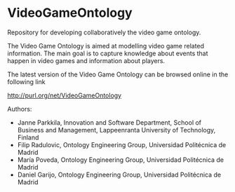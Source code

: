 # VideoGameOntology
Repository for developing collaboratively the video game ontology. 

The Video Game Ontology is aimed at modelling video game related information. The main goal is to capture knowledge about events that happen in video games and information about players.

The latest version of the Video Game Ontology can be browsed online in the following link

http://purl.org/net/VideoGameOntology


Authors:

* Janne Parkkila, Innovation and Software Department, School of Business and Management, Lappeenranta University of Technology, Finland
* Filip Radulovic, Ontology Engineering Group, Universidad Politécnica de Madrid
* María Poveda, Ontology Engineering Group, Universidad Politécnica de Madrid
* Daniel Garijo, Ontology Engineering Group, Universidad Politécnica de Madrid
